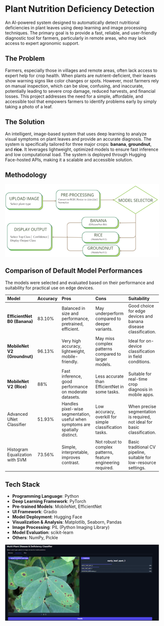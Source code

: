 # Plant Nutrition Deficiency Detection

An AI-powered system designed to automatically detect nutritional deficiencies in plant leaves using deep learning and image processing techniques. The primary goal is to provide a fast, reliable, and user-friendly diagnostic tool for farmers, particularly in remote areas, who may lack access to expert agronomic support.

## The Problem

Farmers, especially those in villages and remote areas, often lack access to expert help for crop health. When plants are nutrient-deficient, their leaves show warning signs like color changes or spots. However, most farmers rely on manual inspection, which can be slow, confusing, and inaccurate, potentially leading to severe crop damage, reduced harvests, and financial losses. This project addresses the need for a simple, affordable, and accessible tool that empowers farmers to identify problems early by simply taking a photo of a leaf.

## The Solution

An intelligent, image-based system that uses deep learning to analyze visual symptoms on plant leaves and provide an accurate diagnosis. The system is specifically tailored for three major crops: **banana**, **groundnut**, and **rice**. It leverages lightweight, optimized models to ensure fast inference and low computational load. The system is deployed through Hugging Face-hosted APIs, making it a scalable and accessible solution.

## Methodology

<img src="Images/Screenshot from 2025-08-20 20-00-07.png">

## Comparison of Default Model Performances

The models were selected and evaluated based on their performance and suitability for practical use on edge devices.

| Model | Accuracy | Pros | Cons | Suitability |
| :--- | :--- | :--- | :--- | :--- |
| **EfficientNet B0 (Banana)** | 83.10%  | Balanced in size and performance, pretrained, efficient. | May underperform compared to deeper variants. | Good choice for edge devices and banana disease classification. |
| **MobileNet V2 (Groundnut)** | 96.13%  | Very high accuracy, lightweight, mobile-friendly. | May miss complex patterns compared to larger models. | Ideal for on-device classification in field conditions. |
| **MobileNet V2 (Rice)** | 88%  | Fast inference, good performance on moderate datasets. | Less accurate than EfficientNet in some tasks. | Suitable for real-time crop diagnosis in mobile apps. |
| Advanced UNet Classifier | 51.93%  | Handles pixel-wise segmentation, useful when symptoms are spatially distinct. | Low accuracy, overkill for simple classification tasks. | When precise segmentation is required, not ideal for basic classification. |
| Histogram Equalization with SVM | 73.56%  | Simple, interpretable, improves contrast. | Not robust to complex patterns, feature engineering required. | Basic traditional CV pipeline, suitable for low-resource settings. |

## Tech Stack

  * **Programming Language**: Python 
  * **Deep Learning Framework**: PyTorch 
  * **Pre-trained Models**: MobileNet, EfficientNet 
  * **UI Framework**: Gradio 
  * **Model Deployment**: Hugging Face 
  * **Visualization & Analysis**: Matplotlib, Seaborn, Pandas 
  * **Image Processing**: PIL (Python Imaging Library) 
  * **Model Evaluation**: scikit-learn 
  * **Others**: NumPy, Pickle

<img src="Images/Screenshot from 2025-08-20 20-00-29.png">
